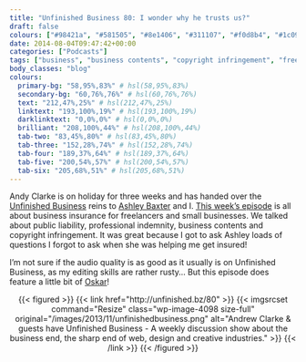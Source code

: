 ```yaml
---
title: "Unfinished Business 80: I wonder why he trusts us?"
draft: false
colours: ["#98421a", "#581505", "#8e1406", "#311107", "#f0d8b4", "#1c0903", "#d5c9bf"]
date: 2014-08-04T09:47:42+00:00
categories: ["Podcasts"]
tags: ["business", "business contents", "copyright infringement", "freelancing", "insurance", "professional indemnity", "public liability"]
body_classes: "blog"
colours:
  primary-bg: "58,95%,83%" # hsl(58,95%,83%)
  secondary-bg: "60,76%,76%" # hsl(60,76%,76%)
  text: "212,47%,25%" # hsl(212,47%,25%)
  linktext: "193,100%,19%" # hsl(193,100%,19%)
  darklinktext: "0,0%,0%" # hsl(0,0%,0%)
  brilliant: "208,100%,44%" # hsl(208,100%,44%)
  tab-two: "83,45%,80%" # hsl(83,45%,80%)
  tab-three: "152,28%,74%" # hsl(152,28%,74%)
  tab-four: "189,37%,64%" # hsl(189,37%,64%)
  tab-five: "200,54%,57%" # hsl(200,54%,57%)
  tab-six: "205,68%,51%" # hsl(205,68%,51%)
---
```


Andy Clarke is on holiday for three weeks and has handed over the [Unfinished Business](http://unfinished.bz/) reins to [Ashley Baxter](http://insurancebyjack.co.uk/) and I. [This week’s episode](http://unfinished.bz/80) is all about business insurance for freelancers and small businesses. We talked about public liability, professional indemnity, business contents and copyright infringement. It was great because I got to ask Ashley loads of questions I forgot to ask when she was helping me get insured!

I’m not sure if the audio quality is as good as it usually is on Unfinished Business, as my editing skills are rather rusty… But this episode does feature a little bit of [Oskar](http://twitter.com/gigapup)!

<p style="text-align: center;">{{< figured >}}
  {{< link href="http://unfinished.bz/80" >}}
  	{{< imgsrcset command="Resize" class="wp-image-4098 size-full" original="/images/2013/11/unfinishedbusiness.png" alt="Andrew Clarke &amp; guests have Unfinished Business - A weekly discussion show about the business end, the sharp end of web, design and creative industries." >}}
  {{< /link >}}
{{< /figured >}}</p>
